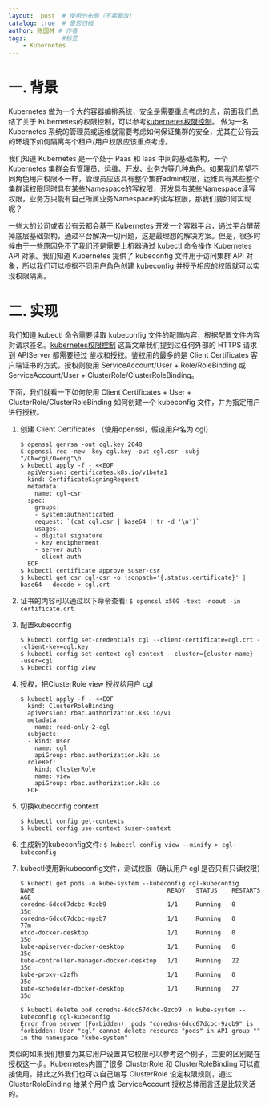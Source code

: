 ```yaml
---
layout:  post  # 使用的布局（不需要改）
catalog: true  # 是否归档
author: 陈国林 # 作者
tags:          #标签
    - Kubernetes
---
```


# 一. 背景
Kubernetes 做为一个大的容器编排系统，安全是需要重点考虑的点，前面我们总结了关于 Kubernetes的权限控制，可以参考[kubernetes权限控制](https://chenguolin.github.io/2019/04/03/Kubernetes-23-Kubernetes%E6%9D%83%E9%99%90%E6%8E%A7%E5%88%B6/)。 做为一名 Kubernetes 系统的管理员或运维就需要考虑如何保证集群的安全，尤其在公有云的环境下如何隔离每个租户/用户权限应该重点考虑。

我们知道 Kubernetes 是一个处于 Paas 和 Iaas 中间的基础架构，一个 Kubernetes 集群会有管理员、运维、开发、业务方等几种角色。如果我们希望不同角色用户权限不一样，管理员应该具有整个集群admin权限，运维具有某些整个集群读权限同时具有某些Namespace的写权限，开发具有某些Namespace读写权限，业务方只能有自己所属业务Namespace的读写权限，那我们要如何实现呢？

一些大的公司或者公有云都会基于 Kubernetes 开发一个容器平台，通过平台屏蔽掉底层基础架构，通过平台解决一切问题，这是最理想的解决方案。但是，很多时候由于一些原因免不了我们还是需要上机器通过 kubectl 命令操作 Kubernetes API 对象。我们知道 Kubernetes 提供了 kubeconfig 文件用于访问集群 API 对象，所以我们可以根据不同用户角色创建 kubeconfig 并授予相应的权限就可以实现权限隔离。

# 二. 实现
我们知道 kubectl 命令需要读取 kubeconfig 文件的配置内容，根据配置文件内容对请求签名。[kubernetes权限控制](https://chenguolin.github.io/2019/04/03/Kubernetes-23-Kubernetes%E6%9D%83%E9%99%90%E6%8E%A7%E5%88%B6/) 这篇文章我们提到过任何外部的 HTTPS 请求到 APIServer 都需要经过 鉴权和授权。鉴权用的最多的是 Client Certificates 客户端证书的方式，授权则使用 ServiceAccount/User + Role/RoleBinding 或 ServiceAccount/User + ClusterRole/ClusterRoleBinding。

下面，我们就看一下如何使用 Client Certificates + User + ClusterRole/ClusterRoleBinding 如何创建一个 kubeconfig 文件，并为指定用户进行授权。

1. 创建 Client Certificates （使用openssl，假设用户名为 cgl）
   ```
   $ openssl genrsa -out cgl.key 2048
   $ openssl req -new -key cgl.key -out cgl.csr -subj "/CN=cgl/O=eng"\n
   $ kubectl apply -f - <<EOF
     apiVersion: certificates.k8s.io/v1beta1
     kind: CertificateSigningRequest
     metadata:
       name: cgl-csr
     spec:
       groups:
       - system:authenticated
       request: `(cat cgl.csr | base64 | tr -d '\n')`
       usages:
       - digital signature
       - key encipherment
       - server auth
       - client auth
     EOF
   $ kubectl certificate approve $user-csr
   $ kubectl get csr cgl-csr -o jsonpath='{.status.certificate}' | base64 --decode > cgl.crt
   ```
 
2. 证书的内容可以通过以下命令查看: `$ openssl x509 -text -noout -in certificate.crt`
3. 配置kubeconfig
   ```
   $ kubectl config set-credentials cgl --client-certificate=cgl.crt --client-key=cgl.key
   $ kubectl config set-context cgl-context --cluster={cluster-name} --user=cgl
   $ kubectl config view
   ```
4. 授权，把ClusterRole view 授权给用户 cgl
   ```shell
   $ kubectl apply -f - <<EOF
     kind: ClusterRoleBinding
     apiVersion: rbac.authorization.k8s.io/v1
     metadata:
       name: read-only-2-cgl
     subjects:
     - kind: User
       name: cgl
       apiGroup: rbac.authorization.k8s.io
     roleRef:
       kind: ClusterRole
       name: view
       apiGroup: rbac.authorization.k8s.io
     EOF
   ```
5. 切换kubeconfig context
   ```
   $ kubectl config get-contexts
   $ kubectl config use-context $user-context
   ```
6. 生成新的kubeconfig文件: `$ kubectl config view --minify > cgl-kubeconfig`
7. kubectl使用新kubeconfig文件，测试权限（确认用户 cgl 是否只有只读权限）
   ```
   $ kubectl get pods -n kube-system --kubeconfig cgl-kubeconfig
   NAME                                     READY   STATUS    RESTARTS   AGE
   coredns-6dcc67dcbc-9zcb9                 1/1     Running   0          35d
   coredns-6dcc67dcbc-mpsb7                 1/1     Running   0          77m
   etcd-docker-desktop                      1/1     Running   0          35d
   kube-apiserver-docker-desktop            1/1     Running   0          35d
   kube-controller-manager-docker-desktop   1/1     Running   22         35d
   kube-proxy-c2zfh                         1/1     Running   0          35d
   kube-scheduler-docker-desktop            1/1     Running   27         35d

   $ kubectl delete pod coredns-6dcc67dcbc-9zcb9 -n kube-system --kubeconfig cgl-kubeconfig
   Error from server (Forbidden): pods "coredns-6dcc67dcbc-9zcb9" is forbidden: User "cgl" cannot delete resource "pods" in API group "" in the namespace "kube-system"
   ```

类似的如果我们想要为其它用户设置其它权限可以参考这个例子，主要的区别是在授权这一步。Kubernetes内置了很多 ClusterRole 和 ClusterRoleBinding 可以直接使用，除此之外我们也可以自己编写 ClusterRole 设定权限规则，通过 ClusterRoleBinding 给某个用户或 ServiceAccount 授权总体而言还是比较灵活的。

